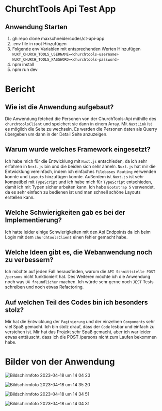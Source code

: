 # ChurchtTools Api Test App

## Anwendung Starten

1. gh repo clone maxschneidercodes/ct-api-app
2. .env file in root Hinzufügen
3. Folgende env Variablen mit entsprechenden Werten Hinzufügen 
`NUXT_CHURCH_TOOLS_USERNAME=<churchtools-username>`
`NUXT_CHURCH_TOOLS_PASSWORD=<churchtools-password>`
4. npm install
5. npm run dev


# Bericht
## Wie ist die Anwendung aufgebaut?
Die Anwendung fetched die Personen von der ChurchTools-Api mithilfe des `churchtoolsClient` und speichert sie dann in einem Array.
Mit `NuxtLink` ist es möglich die Seite zu wechseln. Es werden die Personen daten als Querry übergeben um dann in der Detail Seite anzuzeigen.


## Warum wurde welches Framework eingesetzt?
Ich habe mich für die Entwicklung mit `Nuxt.js` entschieden, da ich sehr erfahren in `Next.js` bin und die beiden sich sehr ähneln.
`Nuxt.js` hat mir die Entwicklung vereinfach, indem ich einfaches `Filebases Routing` verwenden konnte und `Layouts` hinzufügen konnte.
Außerdem ist `Nuxt.js` ist sehr kompatibel mit `TypeScript` und ich habe mich für `TypeScript` entschieden, damit ich mit Typen sicher arbeiten kann.
Ich habe `Bootstrap 5` verwendet, da es sehr einfach zu bedienen ist und man schnell schöne Layouts erstellen kann.


## Welche Schwierigkeiten gab es bei der Implementierung?
Ich hatte leider einige Schwierigkeiten mit den Api Endpoints da ich beim Login mit dem `churchtoolsClient` einen fehler gemacht habe.


## Welche Ideen gibt es, die Webanwendung noch zu verbessern?
Ich möchte auf jeden Fall herausfinden, warum die `API Schnittstelle POST /persons` nicht funktioniert hat.
Des Weiteren möchte ich die Anwendung noch was `UX freundlicher` machen.
Ich würde sehr gerne noch `JEST` Tests schreiben und noch etwas Refactoring.


## Auf welchen Teil des Codes bin ich besonders stolz?
Mir hat die Entwicklung der `Paginierung` und der einzelnen `Components` sehr viel Spaß gemacht.
Ich bin stolz drauf, dass der `Code` lesbar und einfach zu verstehen ist.
Mir hat das Projekt sehr Spaß gemacht, aber ich war leider etwas enttäuscht, dass ich die POST /persons nicht zum Laufen bekommen habe.


# Bilder von der Anwendung

![Bildschirmfoto 2023-04-18 um 14 04 23](https://user-images.githubusercontent.com/45995648/232779478-3f76ba1e-e701-4e47-b45b-b07e287644b6.png)

![Bildschirmfoto 2023-04-18 um 14 35 20](https://user-images.githubusercontent.com/45995648/232779455-e512d70f-a92a-46c7-952b-e57531e2471b.png)

![Bildschirmfoto 2023-04-18 um 14 34 51](https://user-images.githubusercontent.com/45995648/232779607-59ffa510-2eac-42e5-ae29-e198f62aef78.png)

![Bildschirmfoto 2023-04-18 um 14 04 31](https://user-images.githubusercontent.com/45995648/232779629-1199daaa-229e-4367-97b0-3b078e1f0123.png)

